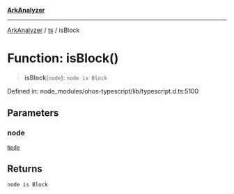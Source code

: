 [**ArkAnalyzer**](../../../../README.md)

***

[ArkAnalyzer](../../../../globals.md) / [ts](../README.md) / isBlock

# Function: isBlock()

> **isBlock**(`node`): `node is Block`

Defined in: node\_modules/ohos-typescript/lib/typescript.d.ts:5100

## Parameters

### node

[`Node`](../interfaces/Node.md)

## Returns

`node is Block`

